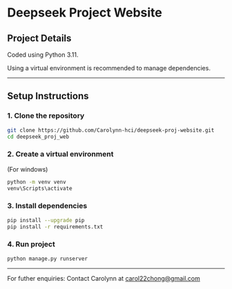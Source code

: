 # Deepseek Project Website 

## Project Details
Coded using Python 3.11.


Using a virtual environment is recommended to manage dependencies.

---

## Setup Instructions

### 1. Clone the repository

```bash
git clone https://github.com/Carolynn-hci/deepseek-proj-website.git 
cd deepseek_proj_web
```

### 2. Create a virtual environment 
(For windows)
```cmd
python -m venv venv
venv\Scripts\activate
```

### 3. Install dependencies 
```bash
pip install --upgrade pip
pip install -r requirements.txt
```

### 4. Run project
```bash
python manage.py runserver
```
---
For futher enquiries: Contact Carolynn at carol22chong@gmail.com 

